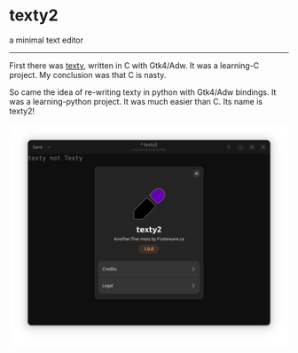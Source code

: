 # texty2

a minimal text editor

---

First there was [texty](https://github.com/CraigFoote/ca.footeware.c.texty), written in C with Gtk4/Adw. It was a learning-C project. My conclusion was that C is nasty.

So came the idea of re-writing texty in python with Gtk4/Adw bindings. It was a learning-python project. It was much easier than C. Its name is texty2!

![screenshot](data/screenshot.png "texty2")
